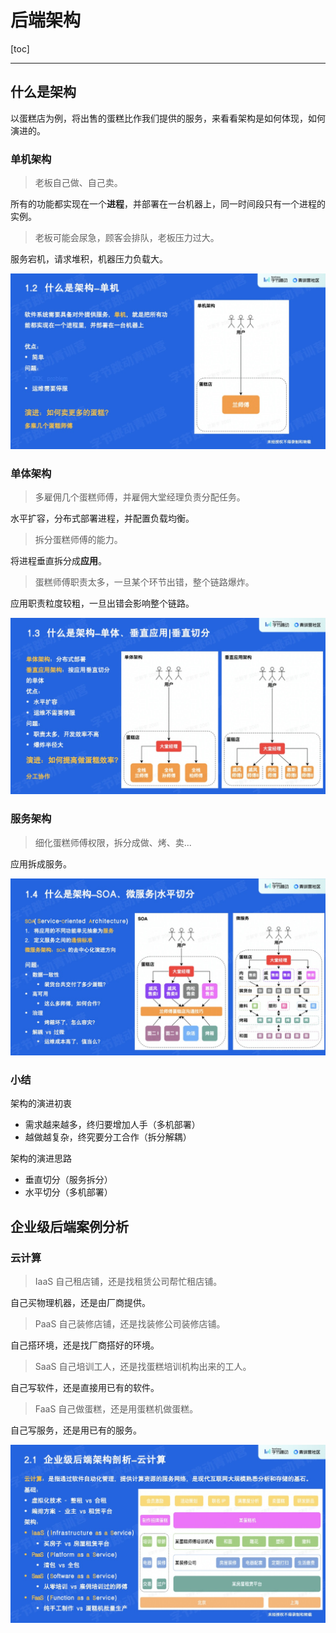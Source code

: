 # 后端架构

[toc]

---

## 什么是架构

以蛋糕店为例，将出售的蛋糕比作我们提供的服务，来看看架构是如何体现，如何演进的。

### 单机架构

> 老板自己做、自己卖。

所有的功能都实现在一个**进程**，并部署在一台机器上，同一时间段只有一个进程的实例。

> 老板可能会尿急，顾客会排队，老板压力过大。

服务宕机，请求堆积，机器压力负载大。

![arch_single](pic/arch_single.jpeg)

### 单体架构

> 多雇佣几个蛋糕师傅，并雇佣大堂经理负责分配任务。

水平扩容，分布式部署进程，并配置负载均衡。

> 拆分蛋糕师傅的能力。

将进程垂直拆分成**应用**。

> 蛋糕师傅职责太多，一旦某个环节出错，整个链路爆炸。

应用职责粒度较粗，一旦出错会影响整个链路。

![arch_vertical](./pic/arch_vertical.png)

### 服务架构

> 细化蛋糕师傅权限，拆分成做、烤、卖...

应用拆成服务。

![arch_soa](./pic/arch_soa.jpg)

### 小结

架构的演进初衷

- 需求越来越多，终归要增加人手（多机部署）
- 越做越复杂，终究要分工合作（拆分解耦）

架构的演进思路

- 垂直切分（服务拆分）
- 水平切分（多机部署）

## 企业级后端案例分析

### 云计算

> IaaS 自己租店铺，还是找租赁公司帮忙租店铺。

自己买物理机器，还是由厂商提供。

> PaaS 自己装修店铺，还是找装修公司装修店铺。

自己搭环境，还是找厂商搭好的环境。

> SaaS 自己培训工人，还是找蛋糕培训机构出来的工人。

自己写软件，还是直接用已有的软件。

> FaaS 自己做蛋糕，还是用蛋糕机做蛋糕。

自己写服务，还是用已有的服务。

![enterprise_arch_cloud_computing](./pic/enterprise_arch_cloud_computing.jpg)
